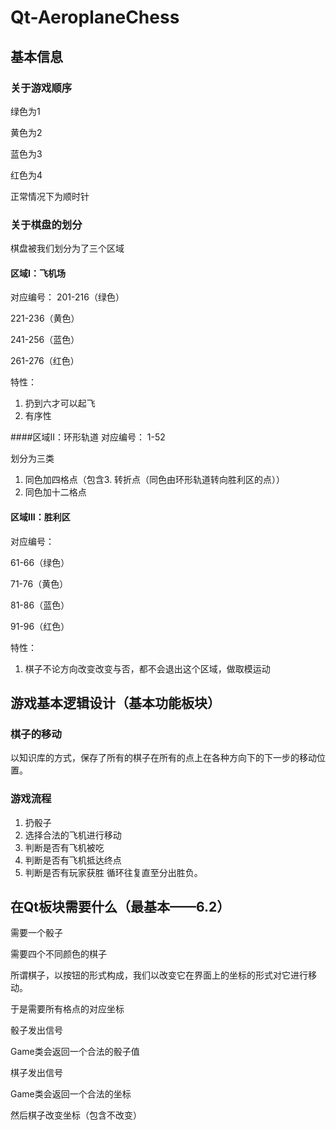# Qt-AeroplaneChess

## 基本信息
### 关于游戏顺序
绿色为1   

黄色为2   

蓝色为3   

红色为4   

正常情况下为顺时针   


### 关于棋盘的划分

棋盘被我们划分为了三个区域

#### 区域I：飞机场
对应编号：
201-216（绿色）  

221-236（黄色）  

241-256（蓝色）   

261-276（红色）   


特性：
1. 扔到六才可以起飞
2. 有序性


####区域II：环形轨道
对应编号：
1-52   


划分为三类
1. 同色加四格点（包含3. 转折点（同色由环形轨道转向胜利区的点））
2. 同色加十二格点


#### 区域III：胜利区
对应编号：   

61-66（绿色）   

71-76（黄色）   

81-86（蓝色）   

91-96（红色）   


特性：
1. 棋子不论方向改变改变与否，都不会退出这个区域，做取模运动

## 游戏基本逻辑设计（基本功能板块）
### 棋子的移动
以知识库的方式，保存了所有的棋子在所有的点上在各种方向下的下一步的移动位置。
### 游戏流程
1. 扔骰子
2. 选择合法的飞机进行移动
3. 判断是否有飞机被吃
4. 判断是否有飞机抵达终点
5. 判断是否有玩家获胜
循环往复直至分出胜负。

## 在Qt板块需要什么（最基本——6.2）
需要一个骰子

需要四个不同颜色的棋子   

所谓棋子，以按钮的形式构成，我们以改变它在界面上的坐标的形式对它进行移动。   


于是需要所有格点的对应坐标

骰子发出信号   

Game类会返回一个合法的骰子值   


棋子发出信号   

Game类会返回一个合法的坐标   

然后棋子改变坐标（包含不改变）   



